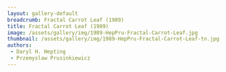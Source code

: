 ```yaml
---
layout: gallery-default
breadcrumb: Fractal Carrot Leaf (1989)
title: Fractal Carrot Leaf (1989)
image: /assets/gallery/img/1989-HepPru-Fractal-Carrot-Leaf.jpg
thumbnail: /assets/gallery/img/1989-HepPru-Fractal-Carrot-Leaf-tn.jpg
authors:
 - Daryl H. Hepting
 - Przemyslaw Prusinkiewicz
---
```


